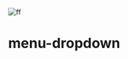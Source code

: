 ![ff](https://user-images.githubusercontent.com/95540354/160285870-50731f6c-062b-4835-8a82-146cd0c28ab6.gif)
# menu-dropdown

